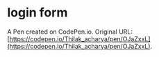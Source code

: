 # login form

A Pen created on CodePen.io. Original URL: [https://codepen.io/Thilak_acharya/pen/OJaZxxL](https://codepen.io/Thilak_acharya/pen/OJaZxxL).


